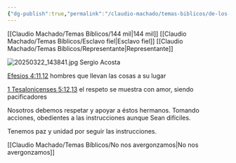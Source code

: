 ```yaml
---
{"dg-publish":true,"permalink":"/claudio-machado/temas-biblicos/de-los-representantes-de-dios/","tags":["predicar","predicación"]}
---
```


[[Claudio Machado/Temas Bíblicos/144 mil\|144 mil]]
[[Claudio Machado/Temas Bíblicos/Esclavo fiel\|Esclavo fiel]]
[[Claudio Machado/Temas Bíblicos/Representante\|Representante]]

![20250322_143841.jpg](/img/user/Personal/Im%C3%A1genes/20250322_143841.jpg)
Sergio Acosta 

[Efesios 4:11,12](https://wol.jw.org/es/wol/b/r4/lp-s/nwtsty/49/4#v=49:4:11-49:4:12) hombres que llevan las cosas a su lugar 

[1 Tesalonicenses 5:12,13](https://wol.jw.org/es/wol/b/r4/lp-s/nwtsty/52/5#v=52:5:12-52:5:13) el respeto se muestra con amor, siendo pacificadores 

Nosotros debemos respetar y apoyar a éstos hermanos. Tomando acciones, obedientes a las instrucciones aunque Sean difíciles.

Tenemos paz y unidad por seguir las instrucciones.





[[Claudio Machado/Temas Bíblicos/No nos avergonzamos\|No nos avergonzamos]]